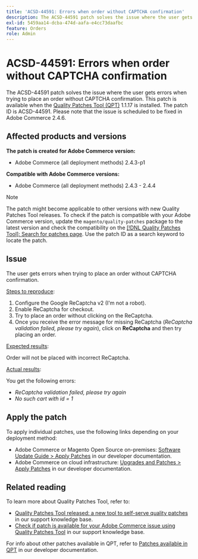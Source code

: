 ```yaml
---
title: 'ACSD-44591: Errors when order without CAPTCHA confirmation'
description: The ACSD-44591 patch solves the issue where the user gets errors when trying to place an order without CAPTCHA confirmation.
exl-id: 5459aa14-dcba-474d-aafa-e4cc73daafbc
feature: Orders
role: Admin
---
```

# ACSD-44591: Errors when order without CAPTCHA confirmation

The ACSD-44591 patch solves the issue where the user gets errors when trying to place an order without CAPTCHA confirmation.
This patch is available when the [Quality Patches Tool (QPT)](/help/announcements/adobe-commerce-announcements/magento-quality-patches-released-new-tool-to-self-serve-quality-patches.md) 1.1.17 is installed. The patch ID is ACSD-44591. Please note that the issue is scheduled to be fixed in Adobe Commerce 2.4.6.

## Affected products and versions

**The patch is created for Adobe Commerce version:**

* Adobe Commerce (all deployment methods) 2.4.3-p1

**Compatible with Adobe Commerce versions:**

* Adobe Commerce (all deployment methods) 2.4.3 - 2.4.4

>[!NOTE]
>
>The patch might become applicable to other versions with new Quality Patches Tool releases. To check if the patch is compatible with your Adobe Commerce version, update the `magento/quality-patches` package to the latest version and check the compatibility on the [[!DNL Quality Patches Tool]: Search for patches page](https://experienceleague.adobe.com/en/docs/commerce-knowledge-base/kb/announcements/commerce-announcements/magento-quality-patches-released-new-tool-to-self-serve-quality-patches). Use the patch ID as a search keyword to locate the patch.

## Issue

The user gets errors when trying to place an order without CAPTCHA confirmation.

<u>Steps to reproduce</u>:

1. Configure the Google ReCaptcha v2 (I'm not a robot).
1. Enable ReCaptcha for checkout.
1. Try to place an order without clicking on the ReCaptcha.
1. Once you receive the error message for missing ReCaptcha (*ReCaptcha validation failed, please try again*), click on **ReCaptcha** and then try placing an order.

<u>Expected results</u>:

Order will not be placed with incorrect ReCaptcha.

<u>Actual results</u>:

You get the following errors:

* *ReCaptcha validation failed, please try again*
* *No such cart with id = 1*

## Apply the patch

To apply individual patches, use the following links depending on your deployment method:

* Adobe Commerce or Magento Open Source on-premises: [Software Update Guide > Apply Patches](https://devdocs.magento.com/guides/v2.4/comp-mgr/patching/mqp.html) in our developer documentation.
* Adobe Commerce on cloud infrastructure: [Upgrades and Patches > Apply Patches](https://devdocs.magento.com/cloud/project/project-patch.html) in our developer documentation.

## Related reading

To learn more about Quality Patches Tool, refer to:

* [Quality Patches Tool released: a new tool to self-serve quality patches](/help/announcements/adobe-commerce-announcements/magento-quality-patches-released-new-tool-to-self-serve-quality-patches.md) in our support knowledge base.
* [Check if patch is available for your Adobe Commerce issue using Quality Patches Tool](/help/support-tools/patches-available-in-qpt-tool/check-patch-for-magento-issue-with-magento-quality-patches.md) in our support knowledge base.

For info about other patches available in QPT, refer to [Patches available in QPT](https://devdocs.magento.com/quality-patches/tool.html#patch-grid) in our developer documentation.
